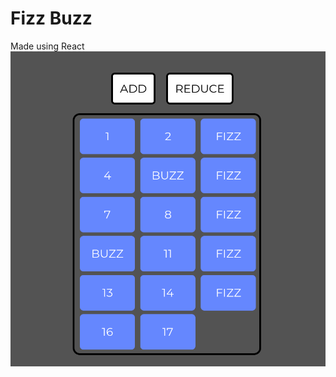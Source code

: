 # Fizz Buzz

Made using React
![alt text](https://github.com/nathansetyawan96/fizzbuzz/blob/master/img/fizzbuzz-screenshot.png)
